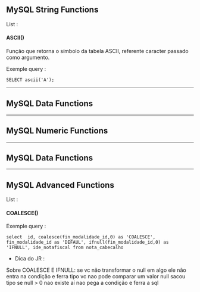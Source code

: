 MySQL String Functions
-----------------------


List :


#### ASCII()


Função que retorna o símbolo da tabela ASCII, referente caracter passado como argumento.


Exemple query :

``
SELECT ascii('A');
``



------


MySQL Data Functions
-----------------------


------


MySQL Numeric Functions
-----------------------


------


MySQL Data Functions
---------------------


------


MySQL Advanced Functions
-------------------------


List :


#### COALESCE()


Exemple query :

``
select 
id,
coalesce(fin_modalidade_id,0) as 'COALESCE',
fin_modalidade_id as 'DEFAUL',
ifnull(fin_modalidade_id,0) as 'IFNULL',
ide_notafiscal
from nota_cabecalho
``

- Dica do JR :

Sobre COALESCE E IFNULL:
se vc não transformar o null em algo ele não entra na condição e ferra
tipo vc nao pode comparar um valor null sacou
tipo se null > 0 nao existe
aí nao pega a condição e ferra a sql
